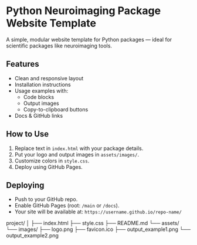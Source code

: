 # Python Neuroimaging Package Website Template

A simple, modular website template for Python packages — ideal for scientific packages like neuroimaging tools.

## Features

- Clean and responsive layout
- Installation instructions
- Usage examples with:
  - Code blocks
  - Output images
  - Copy-to-clipboard buttons
- Docs & GitHub links

## How to Use

1. Replace text in `index.html` with your package details.
2. Put your logo and output images in `assets/images/`.
3. Customize colors in `style.css`.
4. Deploy using GitHub Pages.

## Deploying

- Push to your GitHub repo.
- Enable GitHub Pages (root: `/main` or `/docs`).
- Your site will be available at: `https://username.github.io/repo-name/`

project/
│
├── index.html
├── style.css
├── README.md
└── assets/
    └── images/
        ├── logo.png
        ├── favicon.ico
        ├── output_example1.png
        └── output_example2.png